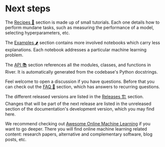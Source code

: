 # Next steps

The [Recipes 🍱](../recipes) section is made up of small tutorials. Each one details how to perform mundane tasks, such as measuring the performance of a model, selecting hyperparameters, etc.

The [Examples 🌶️](../examples) section contains more involved notebooks which carry less explanations. Each notebook addresses a particular machine learning problem.

The [API 📚](../api) section references all the modules, classes, and functions in River. It is automatically generated from the codebase's Python docstrings.

Feel welcome to open a discussion if you have questions. Before that you can check out the [FAQ 🙋](../faq) section, which has answers to recurring questions.

The different released versions are listed in the [Releases 🏗](../releases) section. Changes that will be part of the next release are listed in the unreleased section of the documentation's development version, which you may find here.

We recommend checking out [Awesome Online Machine Learning]([https://git](https://github.com/online-ml/awesome-online-machine-learning)) if you want to go deeper. There you will find online machine learning related content: research papers, alternative and complementary software, blog posts, etc.
